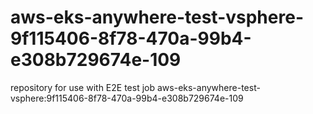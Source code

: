 # aws-eks-anywhere-test-vsphere-9f115406-8f78-470a-99b4-e308b729674e-109
repository for use with E2E test job aws-eks-anywhere-test-vsphere:9f115406-8f78-470a-99b4-e308b729674e-109
